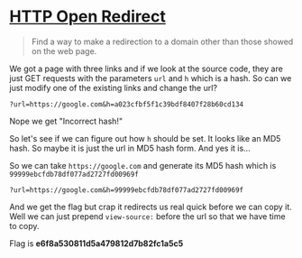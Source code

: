 # [HTTP Open Redirect](https://www.root-me.org/en/Challenges/Web-Server/HTTP-Open-redirect)

> Find a way to make a redirection to a domain other than those showed on the web page.

We got a page with three links and if we look at the source code, they are just GET 
requests with the parameters `url` and `h` which is a hash. So can we just modify one of 
the existing links and change the url?

`?url=https://google.com&h=a023cfbf5f1c39bdf8407f28b60cd134`

Nope we get "Incorrect hash!"

So let's see if we can figure out how `h` should be set. It looks like an MD5 hash. So 
maybe it is just the url in MD5 hash form. And yes it is...

So we can take `https://google.com` and generate its MD5 hash which is `99999ebcfdb78df077ad2727fd00969f`

`?url=https://google.com&h=99999ebcfdb78df077ad2727fd00969f`

And we get the flag but crap it redirects us real quick before we can copy it. Well we can 
just prepend `view-source:` before the url so that we have time to copy.

Flag is **e6f8a530811d5a479812d7b82fc1a5c5**
